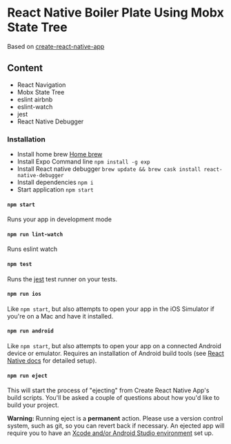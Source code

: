 # React Native Boiler Plate Using Mobx State Tree
Based on [create-react-native-app](https://github.com/react-community/create-react-native-app)

## Content
- React Navigation
- Mobx State Tree 
- eslint airbnb
- eslint-watch
- jest
- React Native Debugger

### Installation
-   Install home brew [Home brew](https://docs.brew.sh/Installation)
-   Install Expo Command line `npm install -g exp`
-   Install React native debugger `brew update && brew cask install react-native-debugger`
-   Install dependencies `npm i` 
-   Start application `npm start` 

#### `npm start`
Runs your app in development mode 

#### `npm run lint-watch`
Runs eslint watch

#### `npm test`
Runs the [jest](https://github.com/facebook/jest) test runner on your tests.

#### `npm run ios`
Like `npm start`, but also attempts to open your app in the iOS Simulator if you're on a Mac and have it installed.

#### `npm run android`
Like `npm start`, but also attempts to open your app on a connected Android device or emulator. Requires an installation of Android build tools (see [React Native docs](https://facebook.github.io/react-native/docs/getting-started.html) for detailed setup).

#### `npm run eject`

This will start the process of "ejecting" from Create React Native App's build scripts. You'll be asked a couple of questions about how you'd like to build your project.

**Warning:** Running eject is a **permanent** action. Please use a version control system, such as git, so you can revert back if necessary. An ejected app will require you to have an [Xcode and/or Android Studio environment](https://facebook.github.io/react-native/docs/getting-started.html) set up.

